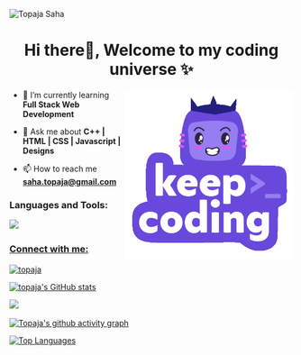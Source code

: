 
![Topaja Saha](https://github.com/topaja/topaja/assets/87275904/8ac71bd5-586b-46a3-ad31-cef8c9d95eaf)

<h1 align="center">Hi there👋, Welcome to my coding universe ✨</h1>

<!--<img align="right" alt="Coding" width="400" src="https://cdn.dribbble.com/userupload/3004204/file/original-a03b5e672824cdc769fe1c0ce574d6d8.gif" />-->
<!--<img align="right" alt="Coding" width="400" src="https://miro.medium.com/max/1400/0*yBvA5CnEX3Sd4aod.gif"> -->
<img align="right" alt="Coding" width="300" src="https://raw.githubusercontent.com/03prashantpk/03prashantpk/main/assets/keep_coding.gif">


- 🌱 I’m currently learning **Full Stack Web Development**

- 💬 Ask me about **C++  |  HTML  | CSS  |  Javascript  |  Designs**

- 📫 How to reach me **saha.topaja@gmail.com**


  
<h3 align="left">Languages and Tools:</h3>
<!-- <p align="left"> -->
  <a href="https://skillicons.dev"><img src="https://skillicons.dev/icons?i=git,github,vscode,c,cpp,html,css,js,figma,xd" />


<h3 align="left">Connect with me:</h3>
<p align="left">
<a href="https://www.linkedin.com/in/topajas/" target="blank"><img align="center" src="https://raw.githubusercontent.com/rahuldkjain/github-profile-readme-generator/master/src/images/icons/Social/linked-in-alt.svg" alt="topaja" height="30" width="40" /></a>
</p>


<a href="https://github.com/topaja"><img src="https://github-readme-stats.vercel.app/api?username=topaja&show_icons=true&hide=&count_private=true&title_color=a855f7&text_color=ffffff&icon_color=6366f1&bg_color=000000&hide_border=true&show_icons=true" alt="topaja's GitHub stats" /></a>

<a href="https://github.com/topaja"><img src="https://github-readme-streak-stats.herokuapp.com/?user=topaja&stroke=ffffff&background=000000&ring=a855f7&fire=a855f7&currStreakNum=ffffff&currStreakLabel=a855f7&sideNums=ffffff&sideLabels=ffffff&dates=ffffff&hide_border=true" /></a>


[![Topaja's github activity graph](https://github-readme-activity-graph.vercel.app/graph?username=topaja&theme=high-contrast)](https://github.com/ashutosh00710/github-readme-activity-graph)

<a href="https://github.com/topaja" align="left"><img src="https://github-readme-stats.vercel.app/api/top-langs/?username=topaja&langs_count=10&title_color=a855f7&text_color=ffffff&icon_color=6366f1&bg_color=000000&hide_border=true&locale=en&custom_title=Top%20%Languages" alt="Top Languages" /></a>
